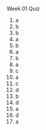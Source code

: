 
Week 01 Quiz

1. a
2. b
3. b
4. a
5. b
6. a
7. b
8. a
9. c
10. a
11. c
12. d
13. b
14. d
15. a
16. d
17. a

